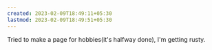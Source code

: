 ```yaml
---
created: 2023-02-09T18:49:11+05:30
lastmod: 2023-02-09T18:49:51+05:30
---
```


Tried to make a page for hobbies(it's halfway done), I'm getting rusty.
